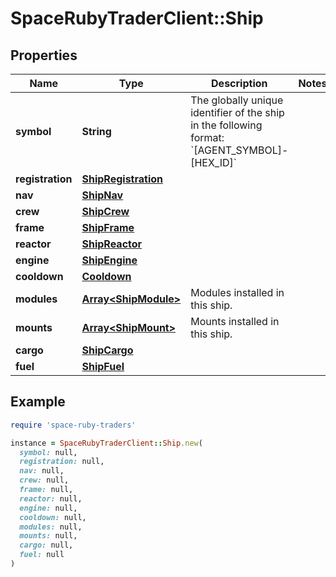 # SpaceRubyTraderClient::Ship

## Properties

| Name | Type | Description | Notes |
| ---- | ---- | ----------- | ----- |
| **symbol** | **String** | The globally unique identifier of the ship in the following format: &#x60;[AGENT_SYMBOL]-[HEX_ID]&#x60; |  |
| **registration** | [**ShipRegistration**](ShipRegistration.md) |  |  |
| **nav** | [**ShipNav**](ShipNav.md) |  |  |
| **crew** | [**ShipCrew**](ShipCrew.md) |  |  |
| **frame** | [**ShipFrame**](ShipFrame.md) |  |  |
| **reactor** | [**ShipReactor**](ShipReactor.md) |  |  |
| **engine** | [**ShipEngine**](ShipEngine.md) |  |  |
| **cooldown** | [**Cooldown**](Cooldown.md) |  |  |
| **modules** | [**Array&lt;ShipModule&gt;**](ShipModule.md) | Modules installed in this ship. |  |
| **mounts** | [**Array&lt;ShipMount&gt;**](ShipMount.md) | Mounts installed in this ship. |  |
| **cargo** | [**ShipCargo**](ShipCargo.md) |  |  |
| **fuel** | [**ShipFuel**](ShipFuel.md) |  |  |

## Example

```ruby
require 'space-ruby-traders'

instance = SpaceRubyTraderClient::Ship.new(
  symbol: null,
  registration: null,
  nav: null,
  crew: null,
  frame: null,
  reactor: null,
  engine: null,
  cooldown: null,
  modules: null,
  mounts: null,
  cargo: null,
  fuel: null
)
```

